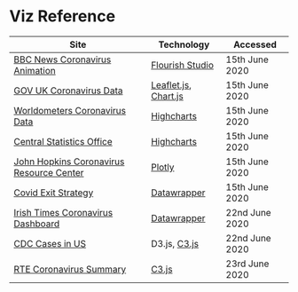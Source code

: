 # Viz Reference

| Site | Technology | Accessed |
| --- | --- | --- |
| [BBC News Coronavirus Animation](https://www.bbc.com/news/world-latin-america-52701524) | [Flourish Studio](https://flourish.studio/) | 15th June 2020 |
| [GOV UK Coronavirus Data](https://coronavirus.data.gov.uk/) | [Leaflet.js](https://leafletjs.com/), [Chart.js](https://www.chartjs.org/) | 15th June 2020 |
| [Worldometers Coronavirus Data](https://www.worldometers.info/coronavirus/country/ireland/) | [Highcharts](https://www.highcharts.com/) | 15th June 2020 |
| [Central Statistics Office](https://www.cso.ie/en/releasesandpublications/ep/p-1916/1916irl/bmd/marriages/) | [Highcharts](https://www.highcharts.com/) | 15th June 2020 |
| [John Hopkins Coronavirus Resource Center](https://coronavirus.jhu.edu/data/cumulative-cases) | [Plotly](https://plotly.com/javascript/) | 15th June 2020 |
| [Covid Exit Strategy](https://www.covidexitstrategy.org/) | [Datawrapper](https://www.datawrapper.de/) | 15th June 2020 |
| [Irish Times Coronavirus Dashboard](https://www.irishtimes.com/news/health/coronavirus/coronavirus-data-dashboard) | [Datawrapper](https://www.datawrapper.de/) | 22nd June 2020 |
| [CDC Cases in US](https://www.cdc.gov/coronavirus/2019-ncov/cases-updates/cases-in-us.html) | D3.js, [C3.js](https://c3js.org/) | 22nd June 2020 |
| [RTE Coronavirus Summary](https://www.rte.ie/news/coronavirus/summary/) | [C3.js](https://c3js.org/) | 23rd June 2020 |
